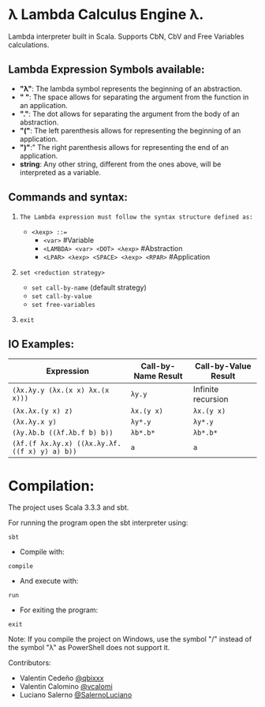 # λ Lambda Calculus Engine λ.
Lambda interpreter built in Scala. Supports CbN, CbV and Free Variables calculations.

## Lambda Expression Symbols available:
- **"λ"**: The lambda symbol represents the beginning of an abstraction.
- **" "**: The space allows for separating the argument from the function in an application.
- **"."**: The dot allows for separating the argument from the body of an abstraction.
- **"("**: The left parenthesis allows for representing the beginning of an application.
- **")"**:" The right parenthesis allows for representing the end of an application.
- **string**: Any other string, different from the ones above, will be interpreted as a variable.

## Commands and syntax:

1. `The Lambda expression must follow the syntax structure defined as:`
   - `<λexp> ::=`
     - `<var>` #Variable
     - `<LAMBDA> <var> <DOT> <λexp>` #Abstraction
     - `<LPAR> <λexp> <SPACE> <λexp> <RPAR>` #Application

2. `set <reduction strategy>`
   - `set call-by-name` (default strategy)
   - `set call-by-value`
   - `set free-variables`

3. `exit`

## IO Examples:

| Expression | Call-by-Name Result | Call-by-Value Result |
| ---------- | ------------------- | -------------------- |
| `(λx.λy.y (λx.(x x) λx.(x x)))` | `λy.y` | Infinite recursion |
| `(λx.λx.(y x) z)` | `λx.(y x)` | `λx.(y x)` |
| `(λx.λy.x y)` | `λy*.y` | `λy*.y` |
| `(λy.λb.b ((λf.λb.f b) b))` |  `λb*.b*` | `λb*.b*` |
| `(λf.(f λx.λy.x) ((λx.λy.λf.((f x) y) a) b))` | `a` | `a` |



# Compilation:

The project uses Scala 3.3.3 and sbt.

For running the program open the sbt interpreter using:
````shell
sbt
````
- Compile with:
````shell
compile
````
- And execute with:
````shell
run
````
- For exiting the program:
````shell
exit
````

Note: If you compile the project on Windows, use the symbol "/" instead of the symbol "λ" as PowerShell does not support it.

Contributors:
- Valentin Cedeño [@qbixxx](https://github.com/qbixxx/)
- Valentin Calomino [@vcalomi](https://github.com/vcalomi)
- Luciano Salerno [@SalernoLuciano](https://github.com/SalernoLuciano)
